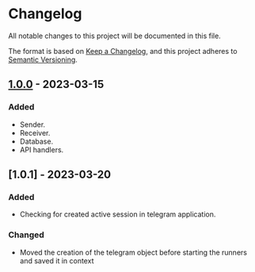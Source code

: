 # Changelog

All notable changes to this project will be documented in this file.

The format is based on [Keep a Changelog](https://keepachangelog.com/en/1.0.0/),
and this project adheres to [Semantic Versioning](https://semver.org/spec/v2.0.0.html).


## [1.0.0] - 2023-03-15

### Added

- Sender.
- Receiver.
- Database.
- API handlers.

## [1.0.1] - 2023-03-20

### Added

- Checking for created active session in telegram application.

### Changed

- Moved the creation of the telegram object before starting the runners and saved it in context

[1.1.0]: https://github.com/olivierlacan/keep-a-changelog/compare/v1.0.0...v1.1.0
[1.0.0]: https://gitlab.com/distributed_lab/acs/telegram-module/-/tree/feature/review_fixes
[1.0.0]: https://gitlab.com/distributed_lab/acs/telegram-module/compare/feature/review_fixes...feature/move_tg_in_ctx
